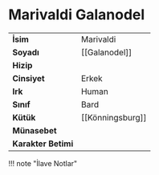 # Marivaldi Galanodel  
|  |  |  
|---|---|  
| **İsim** | Marivaldi |  
| **Soyadı** | [[Galanodel]] |  
| **Hizip** |  |  
| **Cinsiyet** | Erkek |  
| **Irk** | Human |  
| **Sınıf** | Bard |  
| **Kütük** | [[Könningsburg]] |  
| **Münasebet** |  |  
| **Karakter Betimi** |  |  
  
  
!!! note "İlave Notlar"  
	  
